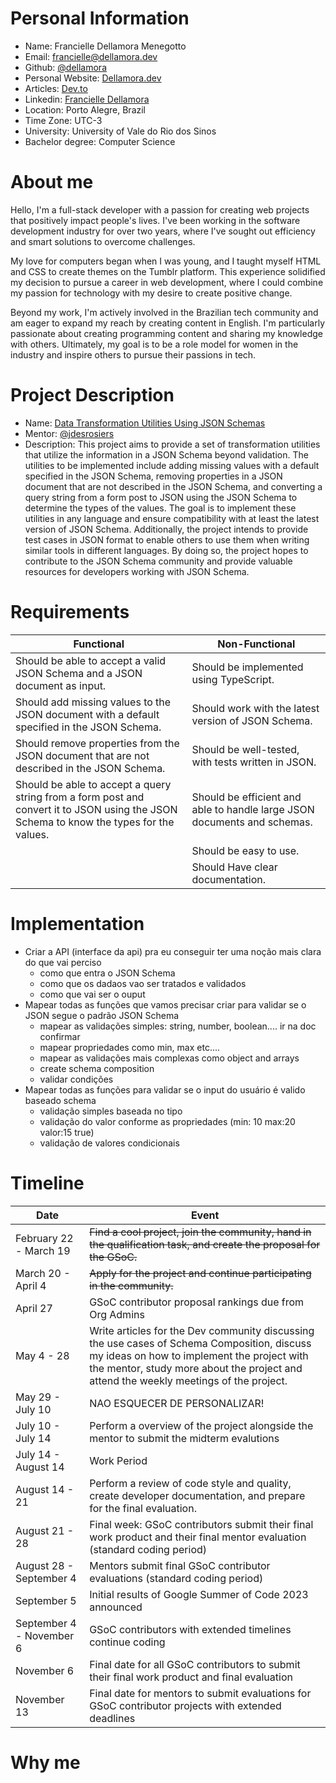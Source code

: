 **Personal Information**
=====================
- Name: Francielle Dellamora Menegotto
- Email: francielle@dellamora.dev
- Github: [@dellamora](https://github.com/dellamora)
- Personal Website: [Dellamora.dev](https://www.dellamora.dev/)
- Articles: [Dev.to](https://dev.to/dellamora)
- Linkedin: [Francielle Dellamora](https://www.linkedin.com/in/francielle-dellamora-3579301a1/)
- Location: Porto Alegre, Brazil
- Time Zone: UTC-3
- University: University of Vale do Rio dos Sinos
- Bachelor degree: Computer Science 

**About me**
=====================
Hello, I'm a full-stack developer with a passion for creating web projects that positively impact people's lives. I've been working in the software development industry for over two years, where I've sought out efficiency and smart solutions to overcome challenges.

My love for computers began when I was young, and I taught myself HTML and CSS to create themes on the Tumblr platform. This experience solidified my decision to pursue a career in web development, where I could combine my passion for technology with my desire to create positive change.

Beyond my work, I'm actively involved in the Brazilian tech community and am eager to expand my reach by creating content in English. I'm particularly passionate about creating programming content and sharing my knowledge with others. Ultimately, my goal is to be a role model for women in the industry and inspire others to pursue their passions in tech.

**Project Description**
=====================
- Name: [Data Transformation Utilities Using JSON Schemas](https://github.com/postman-open-technologies/gsoc-2023/issues/16)
- Mentor: [@jdesrosiers](https://github.com/jdesrosiers)
- Description: This project aims to provide a set of transformation utilities that utilize the information in a JSON Schema beyond validation. The utilities to be implemented include adding missing values with a default specified in the JSON Schema, removing properties in a JSON document that are not described in the JSON Schema, and converting a query string from a form post to JSON using the JSON Schema to determine the types of the values. The goal is to implement these utilities in any language and ensure compatibility with at least the latest version of JSON Schema. Additionally, the project intends to provide test cases in JSON format to enable others to use them when writing similar tools in different languages. By doing so, the project hopes to contribute to the JSON Schema community and provide valuable resources for developers working with JSON Schema.

**Requirements**
=====================

| Functional | Non-Functional|
| ------------- | ------------- |
|Should be able to accept a valid JSON Schema and a JSON document as input.|Should be implemented using TypeScript.|
|Should add missing values to the JSON document with a default specified in the JSON Schema.|Should work with the latest version of JSON Schema.|
|Should remove properties from the JSON document that are not described in the JSON Schema.|Should be well-tested, with tests written in JSON.|
|Should be able to accept a query string from a form post and convert it to JSON using the JSON Schema to know the types for the values.|Should be efficient and able to handle large JSON documents and schemas.|
||Should be easy to use.|
||Should Have clear documentation.|


**Implementation**
=====================

- Criar a API (interface da api) pra eu conseguir ter uma noção mais clara do que vai perciso 
  -  como que entra o JSON Schema
  -  como que os dadaos vao ser tratados e validados 
  -  como que vai ser o ouput 
- Mapear todas as funções que vamos precisar criar para validar se o JSON segue o padrão JSON Schema 
  - mapear as validações simples: string, number, boolean.... ir na doc confirmar 
  - mapear propriedades como min, max etc....
  - mapear as validações mais complexas como object and arrays
  - create schema composition
  - validar condições
- Mapear todas as funções para validar se o input do usuário é valido baseado schema    
  - validação simples baseada no tipo
  - validação do valor conforme as propriedades (min: 10 max:20 valor:15 true)
  - validação de valores condicionais 
  



**Timeline**
=====================

| Date   | Event  |
|----------------------|------------------------------------------------------------------------------|
| February 22 - March 19| ~~Find a cool project, join the community, hand in the qualification task, and create the proposal for the GSoC.~~   |
| March 20 - April 4      | ~~Apply for the project and continue participating in the community.~~  |
| April 27      | GSoC contributor proposal rankings due from Org Admins                        |
| May 4 - 28           | Write articles for the Dev community discussing the use cases of Schema Composition, discuss my ideas on how to implement the project with the mentor, study more about the project and attend the weekly meetings of the project.| GSoC contributors get to know mentors, read documentation, get up to speed to begin working on their projects |
| May 29    - July 10          | NAO ESQUECER DE PERSONALIZAR!                                       |
| July 10  - July 14     | Perform a overview of the project alongside the mentor to submit the midterm evalutions        |
| July 14 - August 14  | Work Period  | GSoC contributors work on their project with guidance from Mentors           |
| August 14 - 21  | Perform a review of code style and quality, create developer documentation, and prepare for the final evaluation. | GSoC contributors work on their project with guidance from Mentors           |
| August 21 - 28  | Final week: GSoC contributors submit their final work product and their final mentor evaluation (standard coding period) |
| August 28 - September 4  | Mentors submit final GSoC contributor evaluations (standard coding period) |
| September 5          | Initial results of Google Summer of Code 2023 announced                      |
| September 4 - November 6 | GSoC contributors with extended timelines continue coding                  |
| November 6    | Final date for all GSoC contributors to submit their final work product and final evaluation |
| November 13   | Final date for mentors to submit evaluations for GSoC contributor projects with extended deadlines |

**Why me**
=====================
